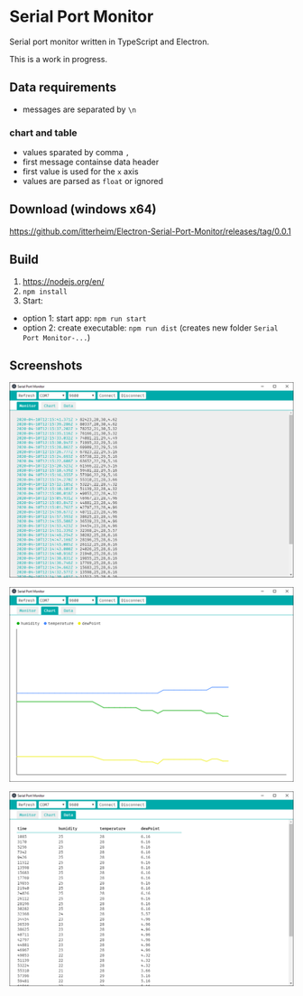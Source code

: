 # Serial Port Monitor

Serial port monitor written in TypeScript and Electron.

This is a work in progress.

## Data requirements
- messages are separated by `\n`

### chart and table
- values sparated by comma `,`
- first message containse data header
- first value is used for the `x` axis
- values are parsed as `float` or ignored

## Download (windows x64)

https://github.com/itterheim/Electron-Serial-Port-Monitor/releases/tag/0.0.1

## Build

1. https://nodejs.org/en/
2. `npm install`
3. Start:
- option 1: start app: `npm run start`
- option 2: create executable: `npm run dist` (creates new folder `Serial Port Monitor-...`)

## Screenshots

![Monitor](/screenshots/monitor.png)

![Chart](/screenshots/chart.png)

![Table](/screenshots/table.png)
